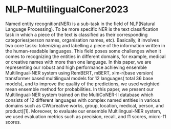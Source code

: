# NLP-MultilingualConer2023
Named entity recognition(NER) is a sub-task in
the field of NLP(Natural Language Processing). To be more
specific NER is the text classification task in which a piece of
the text is classified as their corresponding categories(person
names, organisation names, etc). Basically, it involves two core
tasks: tokenizing and labelling a piece of the information
written in the human-readable languages. This field poses some
challenges when it comes to recognizing the entities in different
domains, for example, medical or creative names with more
than one language. In this paper, we are representing our
robust
and high performance achieving ensemble
Multilingual-NER system using RemBERT, mBERT,
xlm-r(base version) transformer based multilingual models for
12 languages( total 36 base models), and to improve the quality
of the predictions, we used weighted mean ensemble method
for probabilities. In this paper, we present our
Multilingual-NER system trained on the MultiCoNER-II
database which consists of 12 different languages with complex
named entities in various domains such as CW(creative works,
group, location, medical, person, and product)[1]. Moreover, to
evaluate our ensemble Multilingual-NER system, we used
evaluation metrics such as precision, recall, and f1 scores,
micro-f1 scores.
